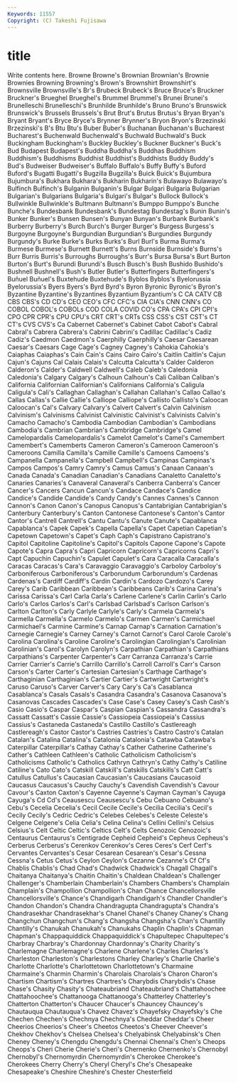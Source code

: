 ```yaml
---
Keywords: 11557 
Copyright: (C) Takeshi Fujisawa
---
```


# title

Write contents here.
 Browne Browne's
Brownian Brownian's Brownie Brownies Browning Browning's Brown's Brownshirt Brownshirt's Brownsville
Brownsville's Br's Brubeck Brubeck's Bruce Bruce's Bruckner Bruckner's Brueghel Brueghel's
Brummel Brummel's Brunei Brunei's Brunelleschi Brunelleschi's Brunhilde Brunhilde's Bruno Bruno's
Brunswick Brunswick's Brussels Brussels's Brut Brut's Brutus Brutus's Bryan Bryan's
Bryant Bryant's Bryce Bryce's Brynner Brynner's Bryon Bryon's Brzezinski Brzezinski's
B's Btu Btu's Buber Buber's Buchanan Buchanan's Bucharest Bucharest's Buchenwald
Buchenwald's Buchwald Buchwald's Buck Buckingham Buckingham's Buckley Buckley's Buckner Buckner's
Buck's Bud Budapest Budapest's Buddha Buddha's Buddhas Buddhism Buddhism's Buddhisms
Buddhist Buddhist's Buddhists Buddy Buddy's Bud's Budweiser Budweiser's Buffalo Buffalo's
Buffy Buffy's Buford Buford's Bugatti Bugatti's Bugzilla Bugzilla's Buick Buick's
Bujumbura Bujumbura's Bukhara Bukhara's Bukharin Bukharin's Bulawayo Bulawayo's Bulfinch Bulfinch's
Bulganin Bulganin's Bulgar Bulgari Bulgaria Bulgarian Bulgarian's Bulgarians Bulgaria's Bulgari's
Bulgar's Bullock Bullock's Bullwinkle Bullwinkle's Bultmann Bultmann's Bumppo Bumppo's Bunche
Bunche's Bundesbank Bundesbank's Bundestag Bundestag's Bunin Bunin's Bunker Bunker's Bunsen
Bunsen's Bunyan Bunyan's Burbank Burbank's Burberry Burberry's Burch Burch's Burger
Burger's Burgess Burgess's Burgoyne Burgoyne's Burgundian Burgundian's Burgundies Burgundy Burgundy's
Burke Burke's Burks Burks's Burl Burl's Burma Burma's Burmese Burmese's
Burnett Burnett's Burns Burnside Burnside's Burns's Burr Burris Burris's Burroughs
Burroughs's Burr's Bursa Bursa's Burt Burton Burton's Burt's Burundi Burundi's
Busch Busch's Bush Bushido Bushido's Bushnell Bushnell's Bush's Butler Butler's
Butterfingers Butterfingers's Buñuel Buñuel's Buxtehude Buxtehude's Byblos Byblos's Byelorussia Byelorussia's
Byers Byers's Byrd Byrd's Byron Byronic Byronic's Byron's Byzantine Byzantine's
Byzantines Byzantium Byzantium's C CA CATV CB CBS CBS's CD
CD's CEO CEO's CFC CFC's CIA CIA's CNN CNN's CO
COBOL COBOL's COBOLs COD COLA COVID CO's CPA CPA's CPI
CPI's CPO CPR CPR's CPU CPU's CRT CRT's CRTs CSS
CSS's CST CST's CT CT's CVS CVS's Ca Cabernet Cabernet's
Cabinet Cabot Cabot's Cabral Cabral's Cabrera Cabrera's Cabrini Cabrini's Cadillac
Cadillac's Cadiz Cadiz's Caedmon Caedmon's Caerphilly Caerphilly's Caesar Caesarean Caesar's
Caesars Cage Cage's Cagney Cagney's Cahokia Cahokia's Caiaphas Caiaphas's Cain
Cain's Cains Cairo Cairo's Caitlin Caitlin's Cajun Cajun's Cajuns Cal
Calais Calais's Calcutta Calcutta's Calder Calderon Calderon's Calder's Caldwell Caldwell's
Caleb Caleb's Caledonia Caledonia's Calgary Calgary's Calhoun Calhoun's Cali Caliban
Caliban's California Californian Californian's Californians California's Caligula Caligula's Cali's Callaghan
Callaghan's Callahan Callahan's Callao Callao's Callas Callas's Callie Callie's Calliope
Calliope's Callisto Callisto's Caloocan Caloocan's Cal's Calvary Calvary's Calvert Calvert's
Calvin Calvinism Calvinism's Calvinisms Calvinist Calvinistic Calvinist's Calvinists Calvin's Camacho
Camacho's Cambodia Cambodian Cambodian's Cambodians Cambodia's Cambrian Cambrian's Cambridge Cambridge's
Camel Camelopardalis Camelopardalis's Camelot Camelot's Camel's Camembert Camembert's Camemberts Cameron
Cameron's Cameroon Cameroon's Cameroons Camilla Camilla's Camille Camille's Camoens Camoens's
Campanella Campanella's Campbell Campbell's Campinas Campinas's Campos Campos's Camry Camry's
Camus Camus's Canaan Canaan's Canada Canada's Canadian Canadian's Canadians Canaletto
Canaletto's Canaries Canaries's Canaveral Canaveral's Canberra Canberra's Cancer Cancer's Cancers
Cancun Cancun's Candace Candace's Candice Candice's Candide Candide's Candy Candy's
Cannes Cannes's Cannon Cannon's Canon Canon's Canopus Canopus's Cantabrigian Cantabrigian's
Canterbury Canterbury's Canton Cantonese Cantonese's Canton's Cantor Cantor's Cantrell Cantrell's
Cantu Cantu's Canute Canute's Capablanca Capablanca's Capek Capek's Capella Capella's
Capet Capetian Capetian's Capetown Capetown's Capet's Caph Caph's Capistrano Capistrano's
Capitol Capitoline Capitoline's Capitol's Capitols Capone Capone's Capote Capote's Capra
Capra's Capri Capricorn Capricorn's Capricorns Capri's Capt Capuchin Capuchin's Capulet
Capulet's Cara Caracalla Caracalla's Caracas Caracas's Cara's Caravaggio Caravaggio's Carboloy
Carboloy's Carboniferous Carboniferous's Carborundum Carborundum's Cardenas Cardenas's Cardiff Cardiff's Cardin
Cardin's Cardozo Cardozo's Carey Carey's Carib Caribbean Caribbean's Caribbeans Carib's
Carina Carina's Carissa Carissa's Carl Carla Carla's Carlene Carlene's Carlin
Carlin's Carlo Carlo's Carlos Carlos's Carl's Carlsbad Carlsbad's Carlson Carlson's
Carlton Carlton's Carly Carlyle Carlyle's Carly's Carmela Carmela's Carmella Carmella's
Carmelo Carmelo's Carmen Carmen's Carmichael Carmichael's Carmine Carmine's Carnap Carnap's
Carnation Carnation's Carnegie Carnegie's Carney Carney's Carnot Carnot's Carol Carole
Carole's Carolina Carolina's Caroline Caroline's Carolingian Carolingian's Carolinian Carolinian's Carol's
Carolyn Carolyn's Carpathian Carpathian's Carpathians Carpathians's Carpenter Carpenter's Carr Carranza
Carranza's Carrie Carrier Carrier's Carrie's Carrillo Carrillo's Carroll Carroll's Carr's
Carson Carson's Carter Carter's Cartesian Cartesian's Carthage Carthage's Carthaginian Carthaginian's
Cartier Cartier's Cartwright Cartwright's Caruso Caruso's Carver Carver's Cary Cary's
Ca's Casablanca Casablanca's Casals Casals's Casandra Casandra's Casanova Casanova's Casanovas
Cascades Cascades's Case Case's Casey Casey's Cash Cash's Casio Casio's
Caspar Caspar's Caspian Caspian's Cassandra Cassandra's Cassatt Cassatt's Cassie Cassie's
Cassiopeia Cassiopeia's Cassius Cassius's Castaneda Castaneda's Castillo Castillo's Castlereagh Castlereagh's
Castor Castor's Castries Castries's Castro Castro's Catalan Catalan's Catalina Catalina's
Catalonia Catalonia's Catawba Catawba's Caterpillar Caterpillar's Cathay Cathay's Cather Catherine
Catherine's Cather's Cathleen Cathleen's Catholic Catholicism Catholicism's Catholicisms Catholic's Catholics
Cathryn Cathryn's Cathy Cathy's Catiline Catiline's Cato Cato's Catskill Catskill's
Catskills Catskills's Catt Catt's Catullus Catullus's Caucasian Caucasian's Caucasians Caucasoid
Caucasus Caucasus's Cauchy Cauchy's Cavendish Cavendish's Cavour Cavour's Caxton Caxton's
Cayenne Cayenne's Cayman Cayman's Cayuga Cayuga's Cd Cd's Ceausescu Ceausescu's
Cebu Cebuano Cebuano's Cebu's Cecelia Cecelia's Cecil Cecile Cecile's Cecilia
Cecilia's Cecil's Cecily Cecily's Cedric Cedric's Celebes Celebes's Celeste Celeste's
Celgene Celgene's Celia Celia's Celina Celina's Cellini Cellini's Celsius Celsius's
Celt Celtic Celtic's Celtics Celt's Celts Cenozoic Cenozoic's Centaurus Centaurus's
Centigrade Cepheid Cepheid's Cepheus Cepheus's Cerberus Cerberus's Cerenkov Cerenkov's Ceres
Ceres's Cerf Cerf's Cervantes Cervantes's Cesar Cesarean Cesarean's Cesar's Cessna
Cessna's Cetus Cetus's Ceylon Ceylon's Cezanne Cezanne's Cf Cf's Chablis
Chablis's Chad Chad's Chadwick Chadwick's Chagall Chagall's Chaitanya Chaitanya's Chaitin
Chaitin's Chaldean Chaldean's Challenger Challenger's Chamberlain Chamberlain's Chambers Chambers's Champlain
Champlain's Champollion Champollion's Chan Chance Chancellorsville Chancellorsville's Chance's Chandigarh Chandigarh's
Chandler Chandler's Chandon Chandon's Chandra Chandragupta Chandragupta's Chandra's Chandrasekhar Chandrasekhar's
Chanel Chanel's Chaney Chaney's Chang Changchun Changchun's Chang's Changsha Changsha's
Chan's Chantilly Chantilly's Chanukah Chanukah's Chanukahs Chaplin Chaplin's Chapman Chapman's
Chappaquiddick Chappaquiddick's Chapultepec Chapultepec's Charbray Charbray's Chardonnay Chardonnay's Charity Charity's
Charlemagne Charlemagne's Charlene Charlene's Charles Charles's Charleston Charleston's Charlestons Charley
Charley's Charlie Charlie's Charlotte Charlotte's Charlottetown Charlottetown's Charmaine Charmaine's Charmin
Charmin's Charolais Charolais's Charon Charon's Chartism Chartism's Chartres Chartres's Charybdis
Charybdis's Chase Chase's Chasity Chasity's Chateaubriand Chateaubriand's Chattahoochee Chattahoochee's Chattanooga
Chattanooga's Chatterley Chatterley's Chatterton Chatterton's Chaucer Chaucer's Chauncey Chauncey's Chautauqua
Chautauqua's Chavez Chavez's Chayefsky Chayefsky's Che Chechen Chechen's Chechnya Chechnya's
Cheddar Cheddar's Cheer Cheerios Cheerios's Cheer's Cheetos Cheetos's Cheever Cheever's
Chekhov Chekhov's Chelsea Chelsea's Chelyabinsk Chelyabinsk's Chen Cheney Cheney's Chengdu
Chengdu's Chennai Chennai's Chen's Cheops Cheops's Cheri Cherie Cherie's Cheri's
Chernenko Chernenko's Chernobyl Chernobyl's Chernomyrdin Chernomyrdin's Cherokee Cherokee's Cherokees Cherry
Cherry's Cheryl Cheryl's Che's Chesapeake Chesapeake's Cheshire Cheshire's Chester Chesterfield
